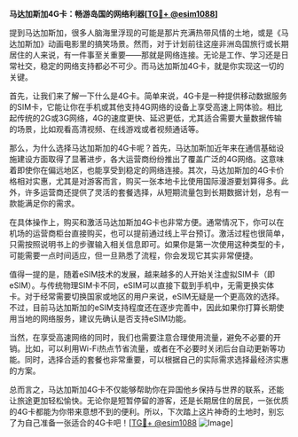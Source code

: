 **马达加斯加4G卡：畅游岛国的网络利器[[TG💪+ @esim1088](https://t.me/s/esim1088)]**

提到马达加斯加，很多人脑海里浮现的可能是那片充满热带风情的土地，或是《马达加斯加》动画电影里的搞笑场景。然而，对于计划前往这座非洲岛国旅行或长期居住的人来说，有一件事至关重要——那就是网络连接。无论是工作、学习还是日常社交，稳定的网络支持都必不可少。而马达加斯加4G卡，就是你实现这一切的关键。

首先，让我们来了解一下什么是4G卡。简单来说，4G卡是一种提供移动数据服务的SIM卡，它能让你在手机或其他支持4G网络的设备上享受高速上网体验。相比起传统的2G或3G网络，4G的速度更快、延迟更低，尤其适合需要大量数据传输的场景，比如观看高清视频、在线游戏或者视频通话等。

那么，为什么选择马达加斯加的4G卡呢？首先，马达加斯加近年来在通信基础设施建设方面取得了显著进步，各大运营商纷纷推出了覆盖广泛的4G网络。这意味着即使你在偏远地区，也能享受到稳定的网络连接。其次，马达加斯加的4G卡价格相对实惠，尤其是对游客而言，购买一张本地卡比使用国际漫游要划算得多。此外，许多运营商还提供了灵活的套餐选择，从短期流量包到长期数据计划，总有一款能满足你的需求。

在具体操作上，购买和激活马达加斯加4G卡也非常方便。通常情况下，你可以在机场的运营商柜台直接购买，也可以提前通过线上平台预订。激活过程也很简单，只需按照说明书上的步骤输入相关信息即可。如果你是第一次使用这种类型的卡，可能需要一点时间适应，但一旦熟悉了流程，你会发现它其实非常便捷。

值得一提的是，随着eSIM技术的发展，越来越多的人开始关注虚拟SIM卡（即eSIM）。与传统物理SIM卡不同，eSIM可以直接下载到手机中，无需更换实体卡。对于经常需要切换国家或地区的用户来说，eSIM无疑是一个更高效的选择。不过，目前马达加斯加的eSIM支持程度还在逐步完善中，因此如果你打算长期使用当地的网络服务，建议先确认是否支持eSIM功能。

当然，在享受高速网络的同时，我们也需要注意合理使用流量，避免不必要的开销。比如，可以利用Wi-Fi热点节省流量，或者在不必要时关闭后台自动更新等功能。同时，选择合适的套餐也非常重要，可以根据自己的实际需求选择最经济实惠的方案。

总而言之，马达加斯加4G卡不仅能够帮助你在异国他乡保持与世界的联系，还能让旅途更加轻松愉快。无论你是短暂停留的游客，还是长期居住的居民，一张优质的4G卡都能为你带来意想不到的便利。所以，下次踏上这片神奇的土地时，别忘了为自己准备一张适合的4G卡吧！[[TG💪+ @esim1088](https://t.me/s/esim1088) ![Image](https://i.postimg.cc/4NQfJmqS/Snipaste-2025-05-13-00-14-12.png)]